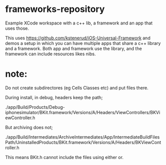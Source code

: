 frameworks-repository
=====================

Example XCode workspace with a c++ lib, a framework and an app that
uses those.

This uses https://github.com/kstenerud/iOS-Universal-Framework and
demos a setup in which you can have multiple apps that share a c++
library and a framework. Both app and framework use the library, and
the framework can include resources likes nibs.


note:
=====

Do not create subdirectores (eg Cells Classes etc) and put files there.

During install, in debug, headers keep the path;

./app/Build/Products/Debug-iphonesimulator/BKit.framework/Versions/A/Headers/ViewControllers/BKViewController.h

But archiving does not;

./app/Build/Intermediates/ArchiveIntermediates/App/IntermediateBuildFilesPath/UninstalledProducts/BKit.framework/Versions/A/Headers/BKViewController.h

This means BKit.h cannot include the files using either or.

